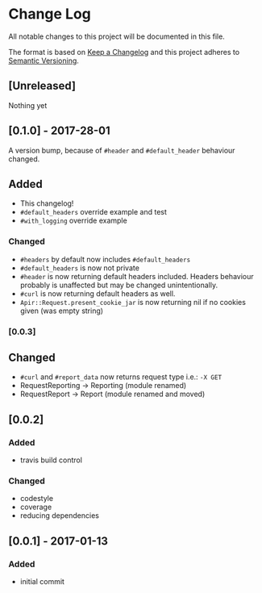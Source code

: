 # Change Log
All notable changes to this project will be documented in this file.

The format is based on [Keep a Changelog](http://keepachangelog.com/)
and this project adheres to [Semantic Versioning](http://semver.org/).

## [Unreleased]
Nothing yet

## [0.1.0] - 2017-28-01
A version bump, because of `#header` and `#default_header` behaviour changed.

## Added
- This changelog!
- `#default_headers` override example and test
- `#with_logging` override example

### Changed
- `#headers` by default now includes `#default_headers`
- `#default_headers` is now not private
- `#header` is now returning default headers included.
Headers behaviour probably is unaffected but may be changed unintentionally.
- `#curl` is now returning default headers as well.
- `Apir::Request.present_cookie_jar` is now returning nil if no cookies given (was empty string)

### [0.0.3]
## Changed
- `#curl` and `#report_data` now returns request type i.e.: `-X GET`
- RequestReporting -> Reporting (module renamed)
- RequestReport -> Report (module renamed and moved)

## [0.0.2]
### Added
- travis build control

### Changed
- codestyle
- coverage
- reducing dependencies

## [0.0.1] - 2017-01-13
### Added
 - initial commit
